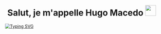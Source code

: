 <h1 align="center">Salut, je m'appelle Hugo Macedo <img src="https://media.giphy.com/media/hvRJCLFzcasrR4ia7z/giphy.gif" width="35"></h1>

[![Typing SVG](https://readme-typing-svg.herokuapp.com?color=F70000&center=true&lines=Etudiant+%C3%A0+l'IUT+de+Troyes;D%C3%A9veloppeur+web+Junior)](https://git.io/typing-svg)
